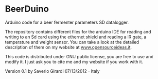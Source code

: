 BeerDuino
=========

Arduino code for a beer fermenter parameters SD datalogger.

The repository contains different files for the arduino IDE for reading and writing to an Sd card using the ethernet 
shield and reading a IR gate, a temperature and weight sensor. You can take a look at the detailed description of them 
on my website at www.opensourceideas.it. 

This code is distributed under GNU public license, you are free to use and modify it. I just ask you to cite me and my 
website if you work with it.

Version 0.1
by Saverio Girardi
07/13/2012 - Italy